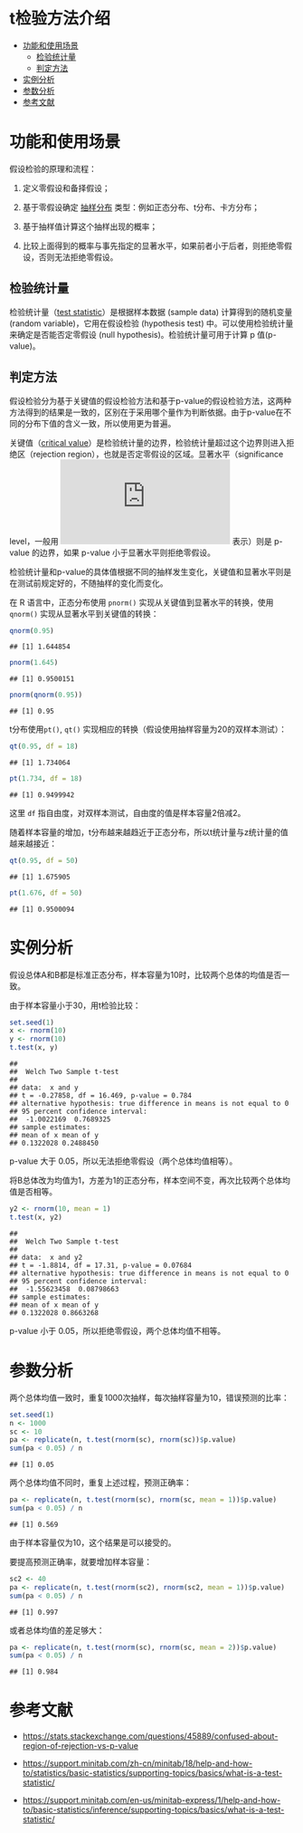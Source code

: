 t检验方法介绍
================

-   [功能和使用场景](#功能和使用场景)
    -   [检验统计量](#检验统计量)
    -   [判定方法](#判定方法)
-   [实例分析](#实例分析)
-   [参数分析](#参数分析)
-   [参考文献](#参考文献)

功能和使用场景
==============

假设检验的原理和流程：

1.  定义零假设和备择假设；

2.  基于零假设确定 [抽样分布](https://en.wikipedia.org/wiki/Sampling_distribution) 类型：例如正态分布、t分布、卡方分布；

3.  基于抽样值计算这个抽样出现的概率；

4.  比较上面得到的概率与事先指定的显著水平，如果前者小于后者，则拒绝零假设，否则无法拒绝零假设。

检验统计量
----------

检验统计量（[test statistic](https://en.wikipedia.org/wiki/Test_statistic)）是根据样本数据 (sample data) 计算得到的随机变量 (random variable)，它用在假设检验 (hypothesis test) 中。可以使用检验统计量来确定是否能否定零假设 (null hypothesis)。检验统计量可用于计算 p 值(p-value)。

判定方法
--------

假设检验分为基于关键值的假设检验方法和基于p-value的假设检验方法，这两种方法得到的结果是一致的，区别在于采用哪个量作为判断依据。由于p-value在不同的分布下值的含义一致，所以使用更为普遍。

关键值（[critical value](https://support.minitab.com/en-us/minitab/18/help-and-how-to/statistics/basic-statistics/supporting-topics/basics/what-is-a-critical-value/)）是检验统计量的边界，检验统计量超过这个边界则进入拒绝区（rejection region），也就是否定零假设的区域。显著水平（significance level，一般用 ![\\alpha](https://latex.codecogs.com/png.latex?%5Calpha "\alpha") 表示）则是 p-value 的边界，如果 p-value 小于显著水平则拒绝零假设。

检验统计量和p-value的具体值根据不同的抽样发生变化，关键值和显著水平则是在测试前规定好的，不随抽样的变化而变化。

在 R 语言中，正态分布使用 `pnorm()` 实现从关键值到显著水平的转换，使用 `qnorm()` 实现从显著水平到关键值的转换：

``` r
qnorm(0.95)
```

    ## [1] 1.644854

``` r
pnorm(1.645)
```

    ## [1] 0.9500151

``` r
pnorm(qnorm(0.95))
```

    ## [1] 0.95

t分布使用`pt()`, `qt()` 实现相应的转换（假设使用抽样容量为20的双样本测试）：

``` r
qt(0.95, df = 18)
```

    ## [1] 1.734064

``` r
pt(1.734, df = 18)
```

    ## [1] 0.9499942

这里 `df` 指自由度，对双样本测试，自由度的值是样本容量2倍减2。

随着样本容量的增加，t分布越来越趋近于正态分布，所以t统计量与z统计量的值越来越接近：

``` r
qt(0.95, df = 50)
```

    ## [1] 1.675905

``` r
pt(1.676, df = 50)
```

    ## [1] 0.9500094

实例分析
========

假设总体A和B都是标准正态分布，样本容量为10时，比较两个总体的均值是否一致。

由于样本容量小于30，用t检验比较：

``` r
set.seed(1)
x <- rnorm(10)
y <- rnorm(10)
t.test(x, y)
```

    ## 
    ##  Welch Two Sample t-test
    ## 
    ## data:  x and y
    ## t = -0.27858, df = 16.469, p-value = 0.784
    ## alternative hypothesis: true difference in means is not equal to 0
    ## 95 percent confidence interval:
    ##  -1.0022169  0.7689325
    ## sample estimates:
    ## mean of x mean of y 
    ## 0.1322028 0.2488450

p-value 大于 0.05，所以无法拒绝零假设（两个总体均值相等）。

将B总体改为均值为1，方差为1的正态分布，样本空间不变，再次比较两个总体均值是否相等。

``` r
y2 <- rnorm(10, mean = 1)
t.test(x, y2)
```

    ## 
    ##  Welch Two Sample t-test
    ## 
    ## data:  x and y2
    ## t = -1.8814, df = 17.31, p-value = 0.07684
    ## alternative hypothesis: true difference in means is not equal to 0
    ## 95 percent confidence interval:
    ##  -1.55623458  0.08798663
    ## sample estimates:
    ## mean of x mean of y 
    ## 0.1322028 0.8663268

p-value 小于 0.05，所以拒绝零假设，两个总体均值不相等。

参数分析
========

两个总体均值一致时，重复1000次抽样，每次抽样容量为10，错误预测的比率：

``` r
set.seed(1)
n <- 1000
sc <- 10
pa <- replicate(n, t.test(rnorm(sc), rnorm(sc))$p.value)
sum(pa < 0.05) / n
```

    ## [1] 0.05

两个总体均值不同时，重复上述过程，预测正确率：

``` r
pa <- replicate(n, t.test(rnorm(sc), rnorm(sc, mean = 1))$p.value)
sum(pa < 0.05) / n
```

    ## [1] 0.569

由于样本容量仅为10，这个结果是可以接受的。

要提高预测正确率，就要增加样本容量：

``` r
sc2 <- 40
pa <- replicate(n, t.test(rnorm(sc2), rnorm(sc2, mean = 1))$p.value)
sum(pa < 0.05) / n
```

    ## [1] 0.997

或者总体均值的差足够大：

``` r
pa <- replicate(n, t.test(rnorm(sc), rnorm(sc, mean = 2))$p.value)
sum(pa < 0.05) / n
```

    ## [1] 0.984

参考文献
========

-   <https://stats.stackexchange.com/questions/45889/confused-about-region-of-rejection-vs-p-value>

-   <https://support.minitab.com/zh-cn/minitab/18/help-and-how-to/statistics/basic-statistics/supporting-topics/basics/what-is-a-test-statistic/>

-   <https://support.minitab.com/en-us/minitab-express/1/help-and-how-to/basic-statistics/inference/supporting-topics/basics/what-is-a-test-statistic/>
